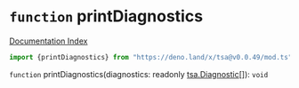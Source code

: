 # `function` printDiagnostics

[Documentation Index](../README.md)

```ts
import {printDiagnostics} from "https://deno.land/x/tsa@v0.0.49/mod.ts"
```

`function` printDiagnostics(diagnostics: readonly [tsa.Diagnostic](../interface.Diagnostic/README.md)\[]): `void`

